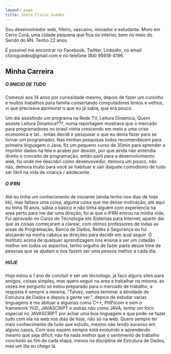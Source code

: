 ```yaml
---
layout: page
title: Sobre Clizio Guedes
---
```


<p> Sou desenvolvedor web, fifeiro, vascaino, inovador e estudante. Moro em Cerro Corá, uma cidade pequena que fica no interior, bem no meio do Seridó do RN. Tenho 22 anos.</p>

<p>É possível me encontrar no Facebook, Twitter, Linkedin, no email clizioguedes@gmail.com e no telefone (84) 99818-4196.</p>

<h2> Minha Carreira </h2>
<h5> O IINICIO DE TUDO </h5> 
<p> Comecei aos 14 anos por curiosidade mesmo, depois de fazer um cursinho e muitos trabalhos para familia consertando computadores lentos e velhos, vi que precisava aprimorar o que eu já sabia, que era pouco. </p>


<p> Um dia assistindo um programa na Rede TV, Leitura Dinamica, Quem assiste Leitura Dinamica???, numa reportagem mostrava que o mercado para programadores no brasil vinha crescendo em meio a uma crise economica e tal... então decidi ir pesquisar o que eu devia fazer para se tornar um programador, Nas minhas pesquisas todos recomendavam para primeira linguagem o Java, fiz um pequeno curso de 30min para aprender a imprimir dados na tela e acabei por desistir, por que ainda não entendia direito o conceito de programação, então parti para a desenvolvimento web, foi onde me descobri como desenvovedor, demora um pouco, não não, demora muito para você se habituar e sair daquele comodismo de tudo ser fácil na vida de criança / adolecente. </p>

<h5> O IFRN </h5> 
<p> Até eu tinha um conhecimento de iniciante (ainda tenho nos dias de hoje kk), mas faltava uma coisa, alguma coisa que me desse motivação, até aqui eu tinha 19 anos, sábia o básico e não tinha alguém com experiencia na area perto para me dar uma direção, foi ai que o IFRN entrou na minha vida, Fui aprovado no Curso de Técnologia em Sistemas para Internet, apartir dai que as coisas começaram a clarear, com otimos professores de todas as areas de Programação, Banco de Dados, Redes e Segurança eu fui alocando na minha cabeça as direções para decidir em qual seguir. O Instituto acima de qualquer aprendizagem nos ensina a ser um cidadão melhor em todos os aspectos, tenho orgulho de fazer parte desse time de pessoas que se ajudam e nos fazem ser uma pessoa melhor a cada dia. </p>

<h5> HOJE </h5>
<p> Hoje estou a 1 ano de concluir e ser um técnologo, já faço alguns sites para amigos, coisas simples, mas quero seguir na area e trabalhar na mesma. as vezes me pergunto se estou preparado para o mercado de trabalho, a resposta é sempre a mesma, "Talvez, vamos terminar a atividade de Estrutura de Dados e depois a gente ver.", depois de estudar varias linguagens e me abituar a algumas como C++, PHP(com e sem o framework Yii2), JAVASCRIPT e outras não como JAVA, tenho um foco especial no JAVASCRIPT por achar uma boa linguagem e que pode-se fazer tudo com ela na web nos dias de hoje, não só na web. Quero sempre ter mais conhecimento de tudo que estudo, mesmo não tendo sucesso em alguns casos, Com isso espero sempre está evoluindo e aprendendo mesmo que seja dificil, não há nada melhor que o sentimento de trabalho concluido ao fim de cada etapa, menos na disciplina de Estrutura de Dados, mas um dia eu chego lá.</p>